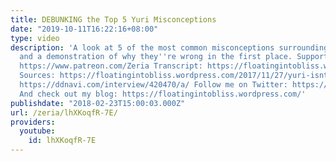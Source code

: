 ```yaml
---
title: DEBUNKING the Top 5 Yuri Misconceptions
date: "2019-10-11T16:22:16+08:00"
type: video
description: 'A look at 5 of the most common misconceptions surrounding the yuri genre
  and a demonstration of why they''re wrong in the first place. Support me on Patreon:
  https://www.patreon.com/Zeria Transcript: https://floatingintobliss.wordpress.com/2018/02/23/script-debunking-5-yuri-misconceptions/
  Sources: https://floatingintobliss.wordpress.com/2017/11/27/yuri-isnt-made-for-men-an-analysis-of-the-demographics-of-yuri-mangaka-and-fans/
  https://ddnavi.com/interview/420470/a/ Follow me on Twitter: https://twitter.com/_Zeria_
  And check out my blog: https://floatingintobliss.wordpress.com/'
publishdate: "2018-02-23T15:00:03.000Z"
url: /zeria/lhXKoqfR-7E/
providers:
  youtube:
    id: lhXKoqfR-7E
---
```

